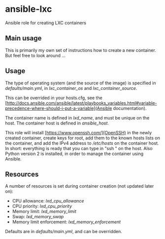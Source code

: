 # ansible-lxc

Ansible role for creating LXC containers

## Main usage

This is primarily my own set of instructions how to create a new container. But feel free to look around ...

## Usage

The type of operating system (and the source of the image) is specified in _defaults/main.yml_, in _lxc_container_os_ and _lxc_container_source_.

This can be overrided in your hosts.cfg, see the [http://docs.ansible.com/ansible/latest/playbooks_variables.html#variable-precedence-where-should-i-put-a-variable](Ansible documentation).

The container name is defined in _lxd_name_, and must be unique on the host. The container host is defined in _ansible_host_.

This role will install [https://www.openssh.com/](OpenSSH) in the newly created container, create keys for root, add them to the known hosts lists on the container, and add the IPv4 address to _/etc/hosts_ on the container host. In short: everything is ready that you can type in "ssh <container>" on the host. Also Python version 2 is installed, in order to manage the container using Ansible.

## Resources

A number of resources is set during container creation (not updated later on):

* CPU allowance: _lxd_cpu_allowance_
* CPU priority: _lxd_cpu_priority_
* Memory limit: _lxd_memory_limit_
* Swap: _lxd_memory_swap_
* Memory limit enforcement: _lxd_memory_enforcement_

Defaults are in _defaults/main.yml_, and can be overridden.

